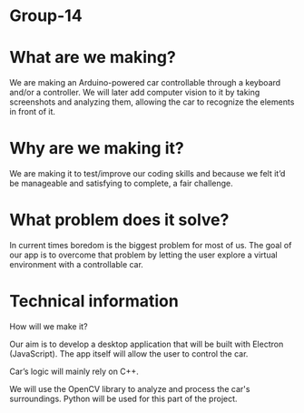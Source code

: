 # Group-14 

# What are we making?
We are making an Arduino-powered car controllable through a keyboard and/or a controller. 
We will later add computer vision to it by taking screenshots and analyzing them, allowing the car to recognize the elements in front of it.

# Why are we making it?
We are making it to test/improve our coding skills and because we felt it’d be manageable and satisfying to complete, a fair challenge.

# What problem does it solve?
In current times boredom is the biggest problem for most of us. The goal of our app is to overcome that problem by letting the user explore a virtual environment with a controllable car.

# Technical information
How will we make it?

Our aim is to develop a desktop application that will be built with Electron (JavaScript). The app itself will allow the user to control the car.

Car’s logic will mainly rely on C++. 

We will use the OpenCV library to analyze and process the car's surroundings. Python will be used for this part of the project.

